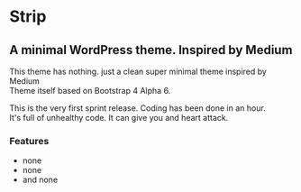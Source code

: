 # Strip
## A minimal WordPress theme. Inspired by Medium

This theme has nothing. just a clean super minimal theme inspired by Medium<br/>
Theme itself based on Bootstrap 4 Alpha 6.

This is the very first sprint release. Coding has been done in an hour.<br/>
It's full of unhealthy code. It can give you and heart attack.

### Features
* none
* none
* and none